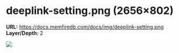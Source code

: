 # deeplink-setting.png (2656×802)

**URL:** https://docs.memfiredb.com/docs/img/deeplink-setting.png
**Layer/Depth:** 2

![](https://docs.memfiredb.com/docs/img/deeplink-setting.png)